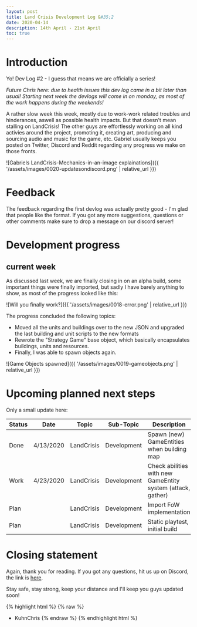 ```yaml
---
layout: post
title: Land Crisis Development Log &#35;2
date: 2020-04-14
description: 14th April - 21st April
toc: true
---
```


# Introduction

Yo! Dev Log #2 - I guess that means we are officially a series!

*Future Chris here: due to health issues this dev log came in a bit later than usual! Starting next week the devlogs will come in on monday, as most of the work happens during the weekends!*

A rather slow week this week, mostly due to work-work related troubles and hinderances, aswell as possible health impacts. But that doesn't mean stalling on LandCrisis! The other guys are effortlessly working on all kind activies around the project, promoting it, creating art, producing and sourcing audio and music for the game, etc. Gabriel usually keeps you posted on Twitter, Discord and Reddit regarding any progress we make on those fronts.

![Gabriels LandCrisis-Mechanics-in-an-image explainations]({{ '/assets/images/0020-updatesondiscord.png' | relative_url }})


# Feedback

The feedback regarding the first devlog was actually pretty good - I'm glad that people like the format. If you got any more suggestions, questions or other comments make sure to drop a message on our discord server!

# Development progress

## current week

As discussed last week, we are finally closing in on an alpha build, some important things were finally imported, but sadly I have barely anything to show, as most of the progress looked like this:

![Will you finally work?]({{ '/assets/images/0018-error.png' | relative_url }})

The progress concluded the following topics:

* Moved all the units and buildings over to the new JSON and upgraded the last building and unit scripts to the new formats
* Rewrote the "Strategy Game" base object, which basically encapsulates buildings, units and resources.
* Finally, I was able to spawn objects again.

![Game Objects spawned]({{ '/assets/images/0019-gameobjects.png' | relative_url }})

# Upcoming planned next steps

Only a small update here:

| Status | Date      | Topic      | Sub-Topic   | Description                                                     |
|--------|-----------|------------|-------------|-----------------------------------------------------------------|
| Done   | 4/13/2020 | LandCrisis | Development | Spawn (new) GameEntities when building map                      |
| Work   | 4/23/2020 | LandCrisis | Development | Check abilities with new GameEntity system (attack, gather)     |
| Plan   |           | LandCrisis | Development | Import FoW implementation |
| Plan   |           | LandCrisis | Development | Static playtest, initial build                                  |

# Closing statement

Again, thank you for reading. If you got any questions, hit us up on Discord, the link is [here](https://discord.gg/C7H9w4p).

Stay safe, stay strong, keep your distance and I'll keep you guys updated soon!

{% highlight html %}
{% raw %}
- KuhnChris
{% endraw %}
{% endhighlight html %}
